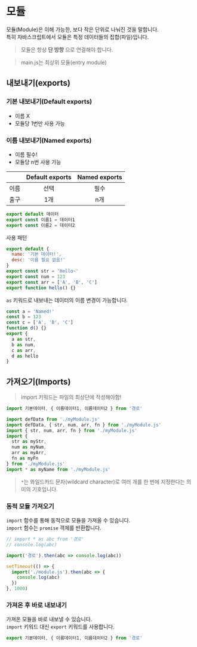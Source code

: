 # 모듈

모듈(Module)은 이해 가능한, 보다 작은 단위로 나눠진 것을 말합니다.  
특히 자바스크립트에서 모듈은 특정 데이터들의 집합(파일)입니다.
> 모듈은 항상 **단 방향** 으로 연결해야 합니다.  

> main.js는 최상위 모듈(entry module)

## 내보내기(exports)

### 기본 내보내기(Default exports)
  - 이름 X
  - 모듈당 1번만 사용 가능 

### 이름 내보내기(Named exports)
  - 이름 필수!
  - 모듈당 n번 사용 가능

&nbsp; | Default exports | Named exports  
:---:|:---:|:---: 
이름 | 선택 | 필수
출구 | 1개 | n개

```js
export default 데이터
export const 이름1 = 데이터1
export const 이름2 = 데이터2
```

사용 패턴

```js
export default { 
  name: '기본 데이터!', 
  desc: '이름 필요 없음!' 
}
export const str = 'Hello~'
export const num = 123
export const arr = ['A', 'B', 'C']
export function hello() {}
```

`as` 키워드로 내보내는 데이터의 이름 변경이 가능합니다.

```js
const a = 'Named!'
const b = 123
const c = ['A', 'B', 'C']
function d() {}
export {
  a as str,
  b as num,
  c as arr,
  d as hello
}
```

## 가져오기(Imports)
> import 키워드는 파일의 최상단에 작성해야함!
```js
import 기본데이터, { 이름데이터1, 이름데이터2 } from '경로'
```

```js
import defData from './myModule.js'
import defData, { str, num, arr, fn } from './myModule.js'
import { str, num, arr, fn } from './myModule.js'
import { 
  str as myStr, 
  num as myNum, 
  arr as myArr, 
  fn as myFn 
} from './myModule.js'
import * as myName from './myModule.js'
```

> `*`는 와일드카드 문자(wildcard character)로 여러 개를 한 번에 지정한다는 의미의 기호입니다.

### 동적 모듈 가져오기

`import` 함수를 통해 동적으로 모듈을 가져올 수 있습니다.  
`import` 함수는 `promise` 객체를 반환합니다.

```js
// import * as abc from '경로'
// console.log(abc)

import('경로').then(abc => console.log(abc))
```

```js
setTimeout(() => {
  import('./module.js').then(abc => {
    console.log(abc)
  })
}, 1000)
```

### 가져온 후 바로 내보내기

가져온 모듈을 바로 내보낼 수 있습니다.  
`import` 키워드 대신 `export` 키워드를 사용합니다.

```js
export 기본데이터, { 이름데이터1, 이름데이터2 } from '경로'
```